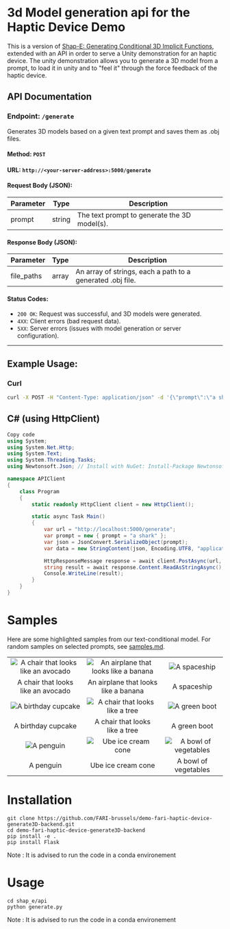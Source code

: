 # 3d Model generation api for the Haptic Device Demo 

This is a version of [Shap-E: Generating Conditional 3D Implicit Functions](https://arxiv.org/abs/2305.02463), extended with an API in order to serve a Unity demonstration for an haptic device. The unity demonstration allows you to generate a 3D model from a prompt, to load it in unity and to "feel it" through the force feedback of the haptic device.

## API Documentation

### Endpoint: `/generate`

Generates 3D models based on a given text prompt and saves them as .obj files.

#### Method: `POST`

#### URL: `http://<your-server-address>:5000/generate`

#### Request Body (JSON):

| Parameter | Type   | Description                                 |
|-----------|--------|---------------------------------------------|
| prompt    | string | The text prompt to generate the 3D model(s).|

#### Response Body (JSON):

| Parameter  | Type  | Description                                       |
|------------|-------|---------------------------------------------------|
| file_paths | array | An array of strings, each a path to a generated .obj file. |

#### Status Codes:

- `200 OK`: Request was successful, and 3D models were generated.
- `4XX`: Client errors (bad request data).
- `5XX`: Server errors (issues with model generation or server configuration).

---

## Example Usage:

### Curl

```bash
curl -X POST -H "Content-Type: application/json" -d '{\"prompt\":\"a shark\", "save_path":"/desired/path/for/models"}' http://localhost:5000/generate

```

## C# (using HttpClient)
```csharp
Copy code
using System;
using System.Net.Http;
using System.Text;
using System.Threading.Tasks;
using Newtonsoft.Json; // Install with NuGet: Install-Package Newtonsoft.Json

namespace APIClient
{
    class Program
    {
        static readonly HttpClient client = new HttpClient();

        static async Task Main()
        {
            var url = "http://localhost:5000/generate";
            var prompt = new { prompt = "a shark" };
            var json = JsonConvert.SerializeObject(prompt);
            var data = new StringContent(json, Encoding.UTF8, "application/json");

            HttpResponseMessage response = await client.PostAsync(url, data);
            string result = await response.Content.ReadAsStringAsync();
            Console.WriteLine(result);
        }
    }
}
```


# Samples

Here are some highlighted samples from our text-conditional model. For random samples on selected prompts, see [samples.md](samples.md).

<table>
    <tbody>
        <tr>
            <td align="center">
                <img src="samples/a_chair_that_looks_like_an_avocado/2.gif" alt="A chair that looks like an avocado">
            </td>
            <td align="center">
                <img src="samples/an_airplane_that_looks_like_a_banana/3.gif" alt="An airplane that looks like a banana">
            </td align="center">
            <td align="center">
                <img src="samples/a_spaceship/0.gif" alt="A spaceship">
            </td>
        </tr>
        <tr>
            <td align="center">A chair that looks<br>like an avocado</td>
            <td align="center">An airplane that looks<br>like a banana</td>
            <td align="center">A spaceship</td>
        </tr>
        <tr>
            <td align="center">
                <img src="samples/a_birthday_cupcake/3.gif" alt="A birthday cupcake">
            </td>
            <td align="center">
                <img src="samples/a_chair_that_looks_like_a_tree/2.gif" alt="A chair that looks like a tree">
            </td>
            <td align="center">
                <img src="samples/a_green_boot/3.gif" alt="A green boot">
            </td>
        </tr>
        <tr>
            <td align="center">A birthday cupcake</td>
            <td align="center">A chair that looks<br>like a tree</td>
            <td align="center">A green boot</td>
        </tr>
        <tr>
            <td align="center">
                <img src="samples/a_penguin/1.gif" alt="A penguin">
            </td>
            <td align="center">
                <img src="samples/ube_ice_cream_cone/3.gif" alt="Ube ice cream cone">
            </td>
            <td align="center">
                <img src="samples/a_bowl_of_vegetables/2.gif" alt="A bowl of vegetables">
            </td>
        </tr>
        <tr>
            <td align="center">A penguin</td>
            <td align="center">Ube ice cream cone</td>
            <td align="center">A bowl of vegetables</td>
        </tr>
    </tbody>
<table>

# Installation

```
git clone https://github.com/FARI-brussels/demo-fari-haptic-device-generate3D-backend.git
cd demo-fari-haptic-device-generate3D-backend
pip install -e .
pip install Flask
```

Note : It is advised to run the code in a conda environement


# Usage

```
cd shap_e/api
python generate.py
```

Note : It is advised to run the code in a conda environement